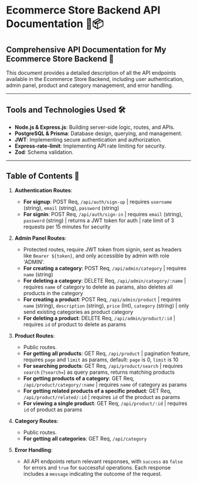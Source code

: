 # Ecommerce Store Backend API Documentation 🛒📦

## Comprehensive API Documentation for My Ecommerce Store Backend 📑

This document provides a detailed description of all the API endpoints available in the Ecommerce Store Backend, including user authentication, admin panel, product and category management, and error handling.

---

## Tools and Technologies Used 🛠️

- **Node.js & Express.js**: Building server-side logic, routes, and APIs.
- **PostgreSQL & Prisma**: Database design, querying, and management.
- **JWT**: Implementing secure authentication and authorization.
- **Express-rate-limit**: Implementing API rate limiting for security.
- **Zod**: Schema validation.

---

## Table of Contents 📖

1. **Authentication Routes**:
   - **For signup**: POST Req, `/api/auth/sign-up` | requires `username` (string), `email` (string), `password` (string)
   - **For signin**: POST Req, `/api/auth/sign-in` | requires `email` (string), `password` (string) | returns a JWT token for auth | rate limit of 3 requests per 15 minutes for security

2. **Admin Panel Routes**:
   - Protected routes, require JWT token from signin, sent as headers like `Bearer ${token}`, and only accessible by admin with role 'ADMIN'.
   - **For creating a category**: POST Req, `/api/admin/category` | requires `name` (string)
   - **For deleting a category**: DELETE Req, `/api/admin/category/:name` | requires `name` of category to delete as params, also deletes all products in the category
   - **For creating a product**: POST Req, `/api/admin/product` | requires `name` (string), `description` (string), `price` (Int), `category` (string) | only send existing categories as product category
   - **For deleting a product**: DELETE Req, `/api/admin/product/:id` | requires `id` of product to delete as params

3. **Product Routes**:
   - Public routes.
   - **For getting all products**: GET Req, `/api/product` | pagination feature, requires `page` and `limit` as params, default: `page` is 0, `limit` is 10
   - **For searching products**: GET Req, `/api/product/search` | requires `search` (`?search=`) as query params, returns matching products
   - **For getting products of a category**: GET Req, `/api/product/category/:name` | requires `name` of category as params
   - **For getting related products of a specific product**: GET Req, `/api/product/related/:id` | requires `id` of the product as params
   - **For viewing a single product**: GET Req, `/api/product/:id` | requires `id` of product as params

4. **Category Routes**:
   - Public routes.
   - **For getting all categories**: GET Req, `/api/category`

5. **Error Handling**:
   - All API endpoints return relevant responses, with `success` as `false` for errors and `true` for successful operations. Each response includes a `message` indicating the outcome of the request.
